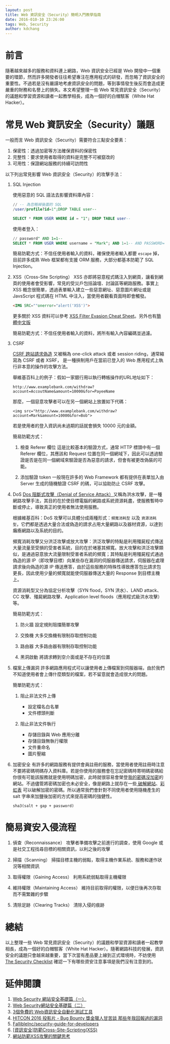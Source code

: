 ```yaml
---
layout: post
title: Web 資訊安全（Security）簡明入門教學指南
date: 2016-010-10 23:26:00
tags: Web, Security
author: kdchang
---
```


# 前言
隨著越來越多的服務和資料連上網路，Web 資訊安全已經是 Web 開發中一個重要的環節，然而許多開發者往往希望專注在應用程式的研發，而忽略了資訊安全的重要性。不過若是沒有嚴謹地考慮資訊安全的問題，等到事情發生後反而會造成更嚴重的財務和名譽上的損失。本文希望整理一些 Web 常見資訊安全（Security）的議題和學習資源和讀者一起教學相長，成為一個好的白帽駭客（White Hat Hacker）。

# 常見 Web 資訊安全（Security）議題
一般而言 Web 資訊安全（Security）需要符合三點安全要素：
1. 保密性：透過加密等方法確保資料的保密性
2. 完整性：要求使用者取得的資料是完整不可被竄改的
3. 可用性：保證網站服務的持續可訪問性

以下列出常見影響 Web 資訊安全（Security）的攻擊手法：

1. SQL Injection
	
	使用惡意的 SQL 語法去影響資料庫內容：
	
	```sql
	// -- 為忽略掉後面的 SQL 
	/user/profile?id=1";DROP TABLE user--

	SELECT * FROM USER WHERE id = "1"; DROP TABLE user--
	```

	使用者登入：

	```sql
	// password" AND 1=1-- 
	SELECT * FROM USER WHERE username = "Mark"; AND 1=1-- AND PASSWORD="1234"
	```

	簡易防範方式：不信任使用者輸入的資料，確保使用者輸入都要 `escape` 掉，目前許多成熟 Web 框架都有支援 ORM 服務，大部分都基本防範了 SQL Injection。

2. XSS（Cross-Site Scripting）
	XSS 亦即將惡意程式碼注入到網頁，讓看到網頁的使用者會受影響，常見的受災戶包括論壇、討論區等網路服務。事實上 XSS 概念很簡單，透過表單輸入建立一些惡意網址、惡意圖片網址或是 JavsScript 程式碼在 HTML 中注入，當使用者觀看頁面時即會觸發。

	```html
	<IMG SRC=""onerror="alert('XSS')">
	```

	更多關於 XSS 資料可以參考 [XSS Filter Evasion Cheat Sheet](https://www.owasp.org/index.php/XSS_Filter_Evasion_Cheat_Sheet)。另外也有[簡體中文版](https://jiji262.github.io/wooyun_articles/drops/XSS%20Filter%20Evasion%20Cheat%20Sheet%20%E4%B8%AD%E6%96%87%E7%89%88.html) 

	簡易防範方式：不信任使用者輸入的資料，將所有輸入內容編碼並過濾。

3. CSRF

	[CSRF 跨站請求偽造](https://zh.wikipedia.org/wiki/%E8%B7%A8%E7%AB%99%E8%AF%B7%E6%B1%82%E4%BC%AA%E9%80%A0) 又被稱為 one-click attack 或者 session riding，通常縮寫為 CSRF 或者 XSRF， 是一種挾制用戶在當前已登入的 Web 應用程式上執行非本意的操作的攻擊方法。

	舉維基百科上的例子：假如一家銀行用以執行轉帳操作的URL地址如下： 

	`http://www.examplebank.com/withdraw?account=AccoutName&amount=10000&for=PayeeName`

	那麼，一個惡意攻擊者可以在另一個網站上放置如下代碼： 

	`<img src="http://www.examplebank.com/withdraw?account=Mark&amount=10000&for=Bob">`

	若是使用者的登入資訊尚未過期的話就會損失 10000 元的金額。

	簡易防範方式：

	1. 檢查 Referer 欄位
	這是比較基本的驗證方式，通常 HTTP 標頭中有一個 Referer 欄位，其應該和 Request 位置在同一個網域下，因此可以透過驗證是否是在同一個網域來驗證是否為惡意的請求，但會有被更改偽裝的可能。

	2. 添加驗證 token
	一般現在許多的 Web Framework 都有提供在表單加入由 Server 生成的隨機驗證 CSRF 的碼，可以協助防止 CSRF 攻擊。

4. DoS
	[Dos 阻斷式攻擊（Denial of Service Attack）](https://zh.wikipedia.org/zh-tw/%E9%98%BB%E6%96%B7%E6%9C%8D%E5%8B%99%E6%94%BB%E6%93%8A)又稱為洪水攻擊，是一種網路攻擊手法，其目的在於使目標電腦的網路或系統資源耗盡，使服務暫時中斷或停止，導致真正的使用者無法使用服務。

	根據維基百科：DoS 攻擊可以具體分成兩種形式：`頻寬消耗型` 以及 `資源消耗型`，它們都是透過大量合法或偽造的請求占用大量網路以及器材資源，以達到癱瘓網路以及系統的目的。

	頻寬消耗攻擊又分洪泛攻擊或放大攻擊：洪泛攻擊的特點是利用殭屍程式傳送大量流量至受損的受害者系統，目的在於堵塞其頻寬。放大攻擊和洪泛攻擊類似，是通過惡意放大流量限制受害者系統的頻寬；其特點是利用殭屍程式通過偽造的源 IP（即攻擊目標）向某些存在漏洞的伺服器傳送請求，伺服器在處理請求後向偽造的源 IP 傳送應答，由於這些服務的特殊性導致應答包比請求包更長，因此使用少量的頻寬就能使伺服器傳送大量的 Response 到目標主機上。

	資源消耗型又分為協定分析攻擊（SYN flood，SYN 洪水）、LAND attack、CC 攻擊、殭屍網路攻擊、Application level floods（應用程式級洪水攻擊）等。

	簡易防範方式：

	1. 防火牆
		設定規則阻擋簡單攻擊

	2. 交換機
		大多交換機有限制存取控制功能

	3. 路由器
		大多路由器有限制存取控制功能

	4. 黑洞啟動
		將請求轉到空介面或是不存在的位置

5. 檔案上傳漏洞
	許多網路應用程式可以讓使用者上傳檔案到伺服器端，由於我們不知道使用者會上傳什麼類型的檔案，若不留意就會造成很大的問題。
	
	簡單防範方式：

	1. 阻止非法文件上傳 

		- 設定檔名白名單
		- 文件標頭判斷

	2. 阻止非法文件執行 

		- 存儲目錄與 Web 應用分離
		- 存儲目錄無執行權限
		- 文件重命名
		- 圖片壓縮

6. 加密安全
	有許多的網路服務有提供會員註冊的服務，當使用者使用註冊時注意不要將密碼明碼存入資料庫。若是你使用的服務會在忘記密碼時寄明碼密碼給你很有可能該服務就是使用明碼加密，此時就很容易會榮登[我的密碼沒加密](http://plainpass.com/)的網站。不過儘管將密碼加密也未必安全，像是網路上就存在一些[ 破解網站](http://www.cmd5.com/)、[彩虹表](https://zh.wikipedia.org/wiki/%E5%BD%A9%E8%99%B9%E8%A1%A8) 可以破解加密的密碼。所以通常我們會針對不同使用者使用隨機產生的 salt 字串來加鹽後加密的方式來提高密碼的強健性。

	```
	sha3(salt + gap + password)
	```

# 簡易資安入侵流程

1. 偵查（Reconnaissance）
攻擊者準備攻擊之前進行的調查，使用 Google 或是社交工程找尋目標的相關資訊，以利之後的攻擊

2. 掃描（Scanning）
掃描目標主機的弱點，取得主機作業系統、服務和運作狀況等相關資訊

3. 取得權限（Gaining Access）
利用系統弱點取得主機權限

4. 維持權限（Maintaining Access）
維持目前取得的權限，以便日後再次存取而不需繁雜的步驟

5. 清除足跡（Clearing Tracks）
清除入侵的痕跡

# 總結
以上整理一些 Web 常見資訊安全（Security）的議題和學習資源和讀者一起教學相長，成為一個好的白帽駭客（White Hat Hacker）。隨著網路科技的發展，資訊安全的議題只會越來越重要，當下次當有產品要上線到正式環境時，不妨使用 [The Security Checklist](https://github.com/FallibleInc/security-guide-for-developers/blob/master/security-checklist.md) 確認一下有哪些資安注意事項是我們沒有注意到的。

# 延伸閱讀
1. [Web Security 網站安全基礎篇（一）](http://newsletter.ascc.sinica.edu.tw/news/read_news.php?nid=1909)
2. [Web Security網站安全基礎篇（二）](http://newsletter.ascc.sinica.edu.tw/news/read_news.php?nid=1917)
3. [3個免費的 Web資訊安全自動化測試工具](https://www.qa-knowhow.com/?p=2975)
4. [HITCON 2016 投影片 - Bug Bounty 獎金獵人甘苦談 那些年我回報過的漏洞](http://blog.orange.tw/2016/07/hitcon-2016-slides-bug-bounty-hunter.html)
5. [FallibleInc/security-guide-for-developers](https://github.com/FallibleInc/security-guide-for-developers/blob/master/security-checklist.md)
6. [[資訊安全]防範Cross-Site-Scripting(XSS)](https://dotblogs.com.tw/jimmyyu/2009/08/16/10098)
7. [網站防範XSS攻擊的關鍵思考](http://www.ithome.com.tw/node/66888)